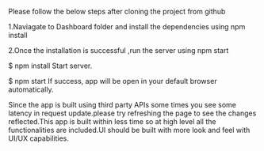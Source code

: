 Please follow the below steps after cloning the project from github


1.Naviagate to Dashboard folder and install the dependencies using npm install


2.Once the installation is successful ,run the server using npm start

$ npm install
Start server.

$ npm start
If success, app will be open in your default browser automatically.


Since the app is built using third party APIs some times you see some latency in request update.please try refreshing the page to see the changes reflected.This app is built within less 
time so at high level all the functionalities are included.UI should be built with more look and feel with UI/UX capabilities.
